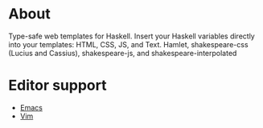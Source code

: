 # About

Type-safe web templates for Haskell.
Insert your Haskell variables directly into your templates: HTML, CSS, JS, and Text.
Hamlet, shakespeare-css (Lucius and Cassius), shakespeare-js, and shakespeare-interpolated

# Editor support

* [Emacs](https://github.com/CodyReichert/shakespeare-mode)
* [Vim](https://github.com/pbrisbin/vim-syntax-shakespeare)

